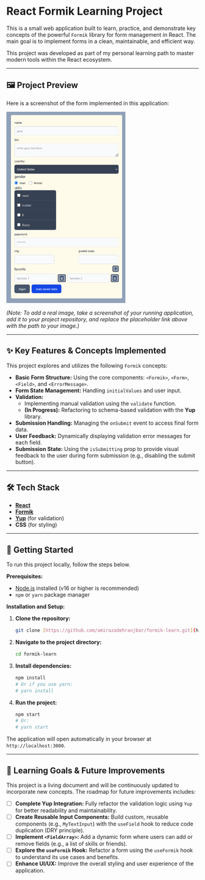 # React Formik Learning Project

This is a small web application built to learn, practice, and demonstrate key concepts of the powerful `Formik` library for form management in React. The main goal is to implement forms in a clean, maintainable, and efficient way.

This project was developed as part of my personal learning path to master modern tools within the React ecosystem.

---

## 🖼️ Project Preview

Here is a screenshot of the form implemented in this application:

<img alt="App Screenshot" height="500" src="img.png" title="screenshot of form"/>

*(Note: To add a real image, take a screenshot of your running application, add it to your project repository, and replace the placeholder link above with the path to your image.)*

---

## ✨ Key Features & Concepts Implemented

This project explores and utilizes the following `Formik` concepts:

-   **Basic Form Structure:** Using the core components: `<Formik>`, `<Form>`, `<Field>`, and `<ErrorMessage>`.
-   **Form State Management:** Handling `initialValues` and user input.
-   **Validation:**
    -   Implementing manual validation using the `validate` function.
    -   **(In Progress):** Refactoring to schema-based validation with the **Yup** library.
-   **Submission Handling:** Managing the `onSubmit` event to access final form data.
-   **User Feedback:** Dynamically displaying validation error messages for each field.
-   **Submission State:** Using the `isSubmitting` prop to provide visual feedback to the user during form submission (e.g., disabling the submit button).

---

## 🛠️ Tech Stack

-   [**React**](https://reactjs.org/)
-   [**Formik**](https://formik.org/)
-   [**Yup**](https://github.com/jquense/yup) (for validation)
-   **CSS** (for styling)

---

## 🚀 Getting Started

To run this project locally, follow the steps below.

**Prerequisites:**
-   [Node.js](https://nodejs.org/) installed (v16 or higher is recommended)
-   `npm` or `yarn` package manager

**Installation and Setup:**

1.  **Clone the repository:**
    ```bash
    git clone [https://github.com/amirazadehranjbar/formik-learn.git](https://github.com/amirazadehranjbar/formik-learn.git)
    ```

2.  **Navigate to the project directory:**
    ```bash
    cd formik-learn
    ```

3.  **Install dependencies:**
    ```bash
    npm install
    # Or if you use yarn:
    # yarn install
    ```

4.  **Run the project:**
    ```bash
    npm start
    # Or:
    # yarn start
    ```

The application will open automatically in your browser at `http://localhost:3000`.

---

## 🎯 Learning Goals & Future Improvements

This project is a living document and will be continuously updated to incorporate new concepts. The roadmap for future improvements includes:

-   [ ] **Complete Yup Integration:** Fully refactor the validation logic using `Yup` for better readability and maintainability.
-   [ ] **Create Reusable Input Components:** Build custom, reusable components (e.g., `MyTextInput`) with the `useField` hook to reduce code duplication (DRY principle).
-   [ ] **Implement `<FieldArray>`:** Add a dynamic form where users can add or remove fields (e.g., a list of skills or friends).
-   [ ] **Explore the `useFormik` Hook:** Refactor a form using the `useFormik` hook to understand its use cases and benefits.
-   [ ] **Enhance UI/UX:** Improve the overall styling and user experience of the application.
